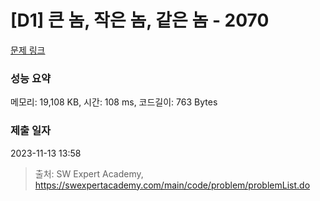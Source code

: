 # [D1] 큰 놈, 작은 놈, 같은 놈 - 2070 

[문제 링크](https://swexpertacademy.com/main/code/problem/problemDetail.do?contestProbId=AV5QQ6qqA40DFAUq) 

### 성능 요약

메모리: 19,108 KB, 시간: 108 ms, 코드길이: 763 Bytes

### 제출 일자

2023-11-13 13:58



> 출처: SW Expert Academy, https://swexpertacademy.com/main/code/problem/problemList.do
